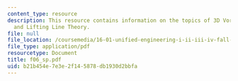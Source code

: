 ```yaml
---
content_type: resource
description: This resource contains information on the topics of 3D Vortex Filaments
  and Lifting Line Theory.
file: null
file_location: /coursemedia/16-01-unified-engineering-i-ii-iii-iv-fall-2005-spring-2006/b21b454e7e3e2f145878db1930d2bbfa_f06_sp.pdf
file_type: application/pdf
resourcetype: Document
title: f06_sp.pdf
uid: b21b454e-7e3e-2f14-5878-db1930d2bbfa
---
```

